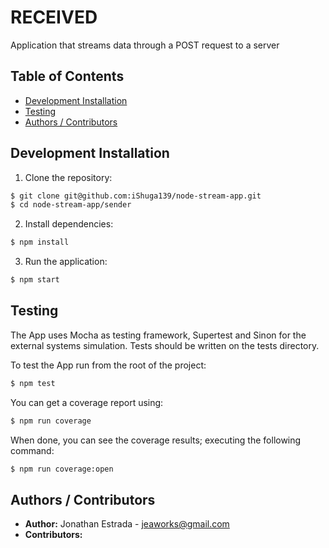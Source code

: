 # RECEIVED

Application that streams data through a POST request to a server

## Table of Contents

- [Development Installation](#Development%20Installation)
- [Testing](#Testing)
- [Authors / Contributors](#authors-contributors)

<a name="Development Installation"></a>
## Development Installation

1. Clone the repository:

  ```bash
  $ git clone git@github.com:iShuga139/node-stream-app.git
  $ cd node-stream-app/sender
  ```

2. Install dependencies:

  ```bash
  $ npm install
  ```

3. Run the application:

  ```bash
  $ npm start
  ```

<a name="Testing"></a>
## Testing

The App uses Mocha as testing framework, Supertest and Sinon for the external systems simulation.
Tests should be written on the tests directory.

To test the App run from the root of the project:

```bash
$ npm test
```

You can get a coverage report using:

```bash
$ npm run coverage
```

When done, you can see the coverage results; executing the following command:

```bash
$ npm run coverage:open
```

<a name="authors-contributors"></a>
## Authors / Contributors

- **Author:** Jonathan Estrada - <jeaworks@gmail.com>
- **Contributors:**